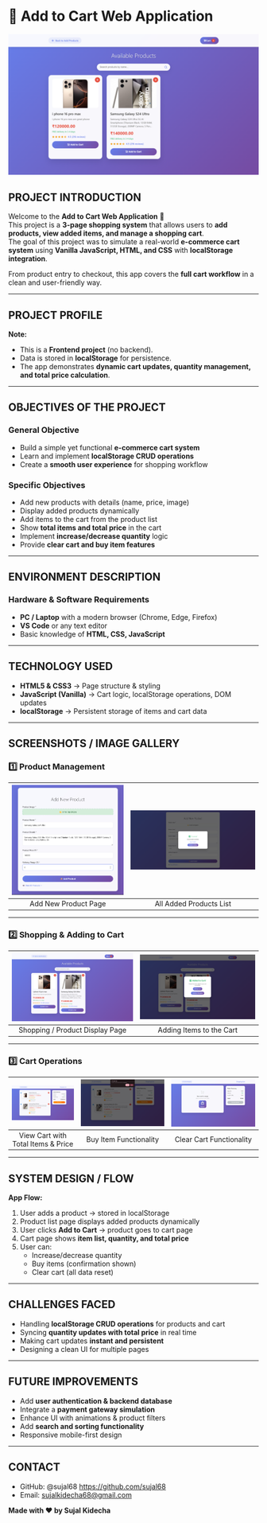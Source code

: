 # 🛒 Add to Cart Web Application

![Shopping Banner](images/shoppingpage.png)

## PROJECT INTRODUCTION

Welcome to the **Add to Cart Web Application** 🎉  
This project is a **3-page shopping system** that allows users to **add products, view added items, and manage a shopping cart**.  
The goal of this project was to simulate a real-world **e-commerce cart system** using **Vanilla JavaScript, HTML, and CSS** with **localStorage integration**.  

From product entry to checkout, this app covers the **full cart workflow** in a clean and user-friendly way.  

---

## PROJECT PROFILE

**Note:**  
- This is a **Frontend project** (no backend).  
- Data is stored in **localStorage** for persistence.  
- The app demonstrates **dynamic cart updates, quantity management, and total price calculation**.  

---

## OBJECTIVES OF THE PROJECT

### General Objective
- Build a simple yet functional **e-commerce cart system**  
- Learn and implement **localStorage CRUD operations**  
- Create a **smooth user experience** for shopping workflow  

### Specific Objectives
- Add new products with details (name, price, image)  
- Display added products dynamically  
- Add items to the cart from the product list  
- Show **total items and total price** in the cart  
- Implement **increase/decrease quantity** logic  
- Provide **clear cart and buy item features**  

---

## ENVIRONMENT DESCRIPTION

### Hardware & Software Requirements
- **PC / Laptop** with a modern browser (Chrome, Edge, Firefox)  
- **VS Code** or any text editor  
- Basic knowledge of **HTML, CSS, JavaScript**  

---

## TECHNOLOGY USED

- **HTML5 & CSS3** → Page structure & styling  
- **JavaScript (Vanilla)** → Cart logic, localStorage operations, DOM updates  
- **localStorage** → Persistent storage of items and cart data  

---

## SCREENSHOTS / IMAGE GALLERY

### 1️⃣ Product Management
| ![Add Item Page](images/additempage.png) | ![Added Items](images/addeditems.png) |
|:----------------------------------------:|:-------------------------------------:|
| Add New Product Page                      | All Added Products List                |

---

### 2️⃣ Shopping & Adding to Cart
| ![Shopping Page](images/shoppingpage.png) | ![Add to Cart Button](images/addtocartitem.png) |
|:-----------------------------------------:|:----------------------------------------------:|
| Shopping / Product Display Page            | Adding Items to the Cart                        |

---

### 3️⃣ Cart Operations
| ![Cart Page](images/addtocartpage.png) | ![Buy Item](images/buyitem.png) | ![Clear Cart](images/clearcart.png) |
|:--------------------------------------:|:-------------------------------:|:-----------------------------------:|
| View Cart with Total Items & Price      | Buy Item Functionality           | Clear Cart Functionality            |

---

## SYSTEM DESIGN / FLOW

**App Flow:**  
1. User adds a product → stored in localStorage  
2. Product list page displays added products dynamically  
3. User clicks **Add to Cart** → product goes to cart page  
4. Cart page shows **item list, quantity, and total price**  
5. User can:  
   - Increase/decrease quantity  
   - Buy items (confirmation shown)  
   - Clear cart (all data reset)  

---

## CHALLENGES FACED
- Handling **localStorage CRUD operations** for products and cart  
- Syncing **quantity updates with total price** in real time  
- Making cart updates **instant and persistent**  
- Designing a clean UI for multiple pages  

---

## FUTURE IMPROVEMENTS
- Add **user authentication & backend database**  
- Integrate a **payment gateway simulation**  
- Enhance UI with animations & product filters  
- Add **search and sorting functionality**  
- Responsive mobile-first design  

---

## CONTACT
- GitHub: @sujal68 https://github.com/sujal68  
- Email: sujalkidecha68@gmail.com 

**Made with ❤️ by Sujal Kidecha**

